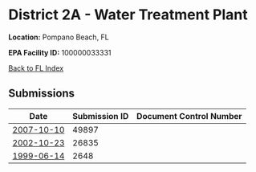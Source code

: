 # District 2A - Water Treatment Plant

**Location:** Pompano Beach, FL

**EPA Facility ID:** 100000033331

[Back to FL Index](../../index.md)

## Submissions

| Date | Submission ID | Document Control Number |
|------|--------------|-------------------------|
| [2007-10-10](submissions/49897.md) | 49897 |  |
| [2002-10-23](submissions/26835.md) | 26835 |  |
| [1999-06-14](submissions/2648.md) | 2648 |  |
